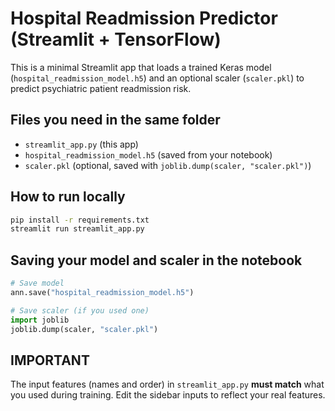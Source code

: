# Hospital Readmission Predictor (Streamlit + TensorFlow)

This is a minimal Streamlit app that loads a trained Keras model (`hospital_readmission_model.h5`) and an optional scaler (`scaler.pkl`) to predict psychiatric patient readmission risk.

## Files you need in the same folder
- `streamlit_app.py` (this app)
- `hospital_readmission_model.h5` (saved from your notebook)
- `scaler.pkl` (optional, saved with `joblib.dump(scaler, "scaler.pkl")`)

## How to run locally
```bash
pip install -r requirements.txt
streamlit run streamlit_app.py
```

## Saving your model and scaler in the notebook
```python
# Save model
ann.save("hospital_readmission_model.h5")

# Save scaler (if you used one)
import joblib
joblib.dump(scaler, "scaler.pkl")
```

## IMPORTANT
The input features (names and order) in `streamlit_app.py` **must match** what you used during training. Edit the sidebar inputs to reflect your real features.
